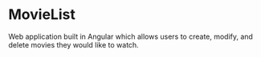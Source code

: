 # MovieList
Web application built in Angular which allows users to create, modify, and delete movies they would like to watch.
